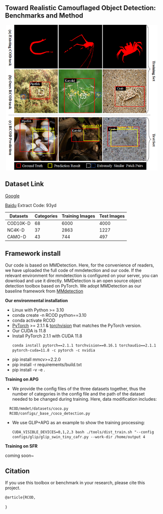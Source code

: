 ## Toward Realistic Camouflaged Object Detection: Benchmarks and Method


<div align="center"><img src="RCOD.png" width="500"></div>

## Dataset Link
[Google](https://drive.google.com/drive/folders/1SafBDHRbutQ4D3yqDPOEmZY2u9Ip7Feh) 

[Baidu](https://pan.baidu.com/s/11m8pSerp4hR6pMZMD7WiyQ?pwd=93yd)  Extract Code: 93yd 
   

| Datasets | Categories | Training Images | Test Images |
| ---- | ---- | ---- | ---- |
| COD10K-D | 68 | 6000 | 4000 |
| NC4K-D | 37 | 2863 | 1227 |
| CAMO-D | 43 | 744 | 497 |



## Framework install

Our code is based on MMDetection. Here, for the convenience of readers, we have uploaded the full code of mmdetection and our code. If the relevant environment for mmdetection is configured on your server, you can download and use it directly. MMDetection is an open source object detection toolbox based on PyTorch. We adopt MMDetection as our baseline framework from [MMdetection](https://github.com/open-mmlab/mmdetection)


**Our environmental installation**
* Linux with Python >= 3.10
* conda create -n RCOD python==3.10
* conda activate RCOD
* [PyTorch](https://pytorch.org/get-started/locally/) >= 2.1.1 & [torchvision](https://github.com/pytorch/vision/) that matches the PyTorch version.
* Our CUDA is 11.8
* Install PyTorch 2.1.1 with CUDA 11.8 
  ```shell
  conda install pytorch==2.1.1 torchvision==0.16.1 torchaudio==2.1.1 pytorch-cuda=11.8 -c pytorch -c nvidia
  ```
* pip install mmcv>=2.2.0
* pip install -r requirements/build.txt
* pip install -v -e . 

**Training on APG**

* We provide the config files of the three datasets together, thus the number of categories in the config file and the path of the dataset needed to be changed during training. Here, data modification includes:
```
  RCOD/mmdet/datasets/coco.py  
  RCOD/configs/_base_/coco_detection.py
```

* We use GLIP+APG as an example to show the training processing:
  ```shell
  CUDA_VISIBLE_DEVICES=0,1,2,3 bash ./tools/dist_train.sh "--config configs/glip/glip_swin_tiny_cafr.py --work-dir /home/output 4
  ```
**Training on SFR**

coming soon~


## Citation

If you use this toolbox or benchmark in your research, please cite this project.

```
@article{RCOD,
 
}
```


